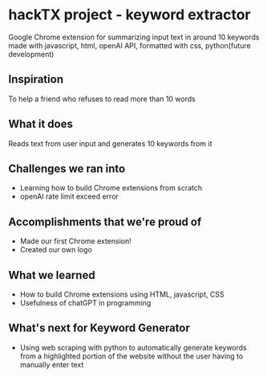 # hackTX project - keyword extractor
Google Chrome extension for summarizing input text in around 10 keywords
made with javascript, html, openAI API, formatted with css, python(future development)

## Inspiration
To help a friend who refuses to read more than 10 words

## What it does
Reads text from user input and generates 10 keywords from it

## Challenges we ran into
- Learning how to build Chrome extensions from scratch
- openAI rate limit exceed error

## Accomplishments that we're proud of
- Made our first Chrome extension!
- Created our own logo

## What we learned
- How to build Chrome extensions using HTML, javascript, CSS
- Usefulness of chatGPT in programming

## What's next for Keyword Generator
- Using web scraping with python to automatically generate keywords from a highlighted portion of the website without the user having to manually enter text
